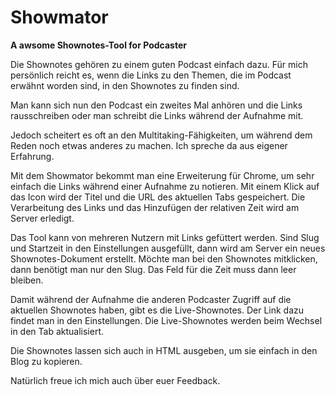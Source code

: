 Showmator
==================

**A awsome Shownotes-Tool for Podcaster**

Die Shownotes gehören zu einem guten Podcast einfach dazu. Für mich persönlich reicht es, wenn die Links zu den Themen, die im Podcast erwähnt worden sind, in den Shownotes zu finden sind.

Man kann sich nun den Podcast ein zweites Mal anhören und die Links rausschreiben oder man schreibt die Links während der Aufnahme mit. 

Jedoch scheitert es oft an den Multitaking-Fähigkeiten, um während dem Reden noch etwas anderes zu machen. Ich spreche da aus eigener Erfahrung.

Mit dem Showmator bekommt man eine Erweiterung für Chrome, um sehr einfach die Links während einer Aufnahme zu notieren. Mit einem Klick auf das Icon wird der Titel und die URL des aktuellen Tabs gespeichert. Die Verarbeitung des Links und das Hinzufügen der relativen Zeit wird am Server erledigt.

Das Tool kann von mehreren Nutzern mit Links gefüttert werden. Sind Slug und Startzeit in den Einstellungen ausgefüllt, dann wird am Server ein neues Shownotes-Dokument erstellt. Möchte man bei den Shownotes mitklicken, dann benötigt man nur den Slug. Das Feld für die Zeit muss dann leer bleiben.

Damit während der Aufnahme die anderen Podcaster Zugriff auf die aktuellen Shownotes haben, gibt es die Live-Shownotes. Der Link dazu findet man in den Einstellungen. Die Live-Shownotes werden beim Wechsel in den Tab aktualisiert.

Die Shownotes lassen sich auch in HTML ausgeben, um sie einfach in den Blog zu kopieren.

Natürlich freue ich mich auch über euer Feedback.